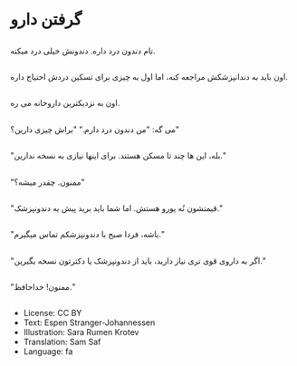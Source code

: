 # گرفتن دارو

##
تام دندون درد داره. دندونش خیلی درد میکنه.

##
اون باید به دندانپزشکش مراجعه کنه، اما اول به چیزی برای تسکین دردش احتیاج داره.

##
اون به نزدیکترین داروخانه می ره.

##
 می گه: "من دندون درد دارم." "براش چیزی دارین؟"

##
"بله، این ها چند تا مسکن هستند. برای اینها نیازی به نسخه ندارین."

##
"ممنون. چقدر میشه؟"

##
"قیمتشون نُه یورو هستش. اما شما باید برید پیش یه دندونپزشک."

##
"باشه، فردا صبح با دندونپزشکم تماس میگیرم."

##
"اگر به داروی قوی تری نیاز دارید، باید از دندونپزشک یا دکترتون نسخه بگیرین."

##
"ممنون! خداحافظ."

##
* License: CC BY
* Text: Espen Stranger-Johannessen
* Illustration: Sara Rumen Krotev
* Translation: Sam Saf
* Language: fa
